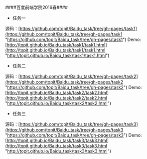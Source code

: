 ####百度前端学院2016春####

* 任务一

源码：[https://github.com/topit/Baidu_task/tree/gh-pages/task1](https://github.com/topit/Baidu_task/tree/gh-pages/task1 "https://github.com/topit/Baidu_task/tree/gh-pages/task1")
Demo:[http://topit.github.io/Baidu_task/task1/task1.html](http://topit.github.io/Baidu_task/task1/task1.html "http://topit.github.io/Baidu_task/task1/task1.html")

* 任务二

源码：[https://github.com/topit/Baidu_task/tree/gh-pages/task2](https://github.com/topit/Baidu_task/tree/gh-pages/task2 "https://github.com/topit/Baidu_task/tree/gh-pages/task2")
Demo:[http://topit.github.io/Baidu_task/task2/task2.html](http://topit.github.io/Baidu_task/task2/task2.html "http://topit.github.io/Baidu_task/task2/task2.html")

* 任务三

源码：[https://github.com/topit/Baidu_task/tree/gh-pages/task3](https://github.com/topit/Baidu_task/tree/gh-pages/task3 "https://github.com/topit/Baidu_task/tree/gh-pages/task3")
Demo:[http://topit.github.io/Baidu_task/task3/task3.html](http://topit.github.io/Baidu_task/task3/task3.html "http://topit.github.io/Baidu_task/task3/task3.html")
